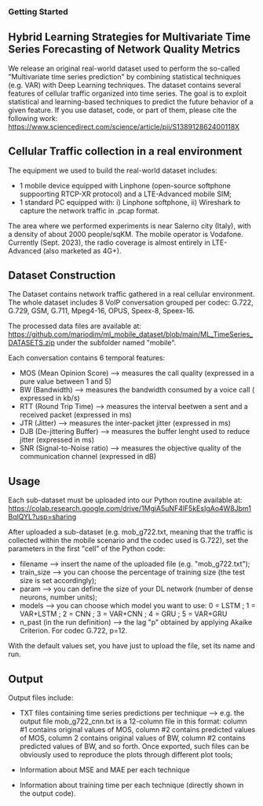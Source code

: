### Getting Started

## Hybrid Learning Strategies for Multivariate Time Series Forecasting of Network Quality Metrics
We release an original real-world dataset used to perform the so-called "Multivariate time series prediction" by combining statistical techniques (e.g. VAR) with Deep Learning techniques. The dataset contains several features of cellular traffic organized into time series. The goal is to exploit statistical and learning-based techniques to predict the future behavior of a given feature. 
If you use dataset, code, or part of them, please cite the following work: 
https://www.sciencedirect.com/science/article/pii/S138912862400118X

## Cellular Traffic collection in a real environment

The equipment we used to build the real-world dataset includes:
- 1 mobile device equipped with Linphone (open-source softphone suppoorting RTCP-XR protocol) and a LTE-Advanced mobile SIM;
- 1 standard PC equipped with: i) Linphone softphone, ii) Wireshark to capture the network traffic in .pcap format.

The area where we performed experiments is near Salerno city (Italy), with a density of about 2000 people/sqKM.
The mobile operator is Vodafone. Currently (Sept. 2023), the radio coverage is almost entirely in LTE-Advanced (also marketed as 4G+).

## Dataset Construction

The Dataset contains network traffic gathered in a real cellular environment.  
The whole dataset includes 8 VoIP conversation grouped per codec: G.722, G.729, GSM, G.711, Mpeg4-16, OPUS, Speex-8, Speex-16.

The processed data files are available at: https://github.com/mariodim/ml_mobile_dataset/blob/main/ML_TimeSeries_DATASETS.zip
under the subfolder named "mobile".

Each conversation contains 6 temporal features:
- MOS (Mean Opinion Score) --> measures the call quality (expressed in a pure value between 1 and 5)
- BW (Bandwidth) --> measures the bandwidth consumed by a voice call ( expressed in kb/s)
- RTT (Round Trip Time) --> measures the interval beetwen a sent and a received packet (expressed in ms)
- JTR (Jitter) --> measures the inter-packet jitter (expressed in ms)
- DJB (De-jittering Buffer) --> measures the buffer lenght used to reduce jitter (expressed in ms)
- SNR (Signal-to-Noise ratio) --> measures the objective quality of the communication channel (expressed in dB)


## Usage

Each sub-dataset must be uploaded into our Python routine available at: https://colab.research.google.com/drive/1MgiA5uNF4lF5kEsIgAo4W8Jbm1BqlQYL?usp=sharing 

After uploaded a sub-dataset (e.g. mob_g722.txt, meaning that the traffic is collected within the mobile scenario and the codec used is G.722), set the parameters in the first "cell" of the Python code:  

- filename --> insert the name of the uploaded file (e.g. "mob_g722.txt");
- train_size --> you can choose the percentage of training size (the test size is set accordingly);
- param --> you can define the size of your DL network (number of dense neurons, number units);
- models --> you can choose which model you want to use: 0 = LSTM ; 1 = VAR+LSTM ; 2 = CNN ; 3 = VAR+CNN ; 4 = GRU ; 5 = VAR+GRU
- n_past (in the run definition) --> the lag "p" obtained by applying Akaike Criterion. For codec G.722, p=12.

With the default values set, you have just to upload the file, set its name and run.

## Output

Output files include:  

- TXT files containing time series predictions per technique --> e.g. the output file mob_g722_cnn.txt is a 12-column file in this format: column #1 contains original values of MOS, column #2 contains predicted values of MOS, column 2 contains original values of BW, column #2 contains predicted values of BW, and so forth. Once exported, such files can be obviously used to reproduce the plots through different plot tools;
 
- Information about MSE and MAE per each technique

- Information about training time per each technique (directly shown in the output code).
